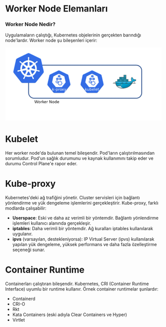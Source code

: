 # Worker Node Elemanları

### Worker Node Nedir?
Uygulamaların çalıştığı, Kubernetes objelerinin gerçekten barındığı node'lardır. Worker node şu bileşenleri içerir:


![control-plane](images/worker-node.png "worker-node")


# Kubelet
Her worker node'da bulunan temel bileşendir. Pod'ların çalıştırılmasından sorumludur. Pod'un sağlık durumunu ve kaynak kullanımını takip eder ve durumu Control Plane'e rapor eder.

# Kube-proxy
Kubernetes'deki ağ trafiğini yönetir. Cluster servisleri için bağlantı yönlendirme ve yük dengeleme işlemlerini gerçekleştirir. Kube-proxy, farklı modlarda çalışabilir:

- **Userspace**: Eski ve daha az verimli bir yöntemdir. Bağlantı yönlendirme işlemleri kullanıcı alanında gerçekleşir.
- **iptables**: Daha verimli bir yöntemdir. Ağ kuralları iptables kullanılarak uygulanır.
- **ipvs** (varsayılan, destekleniyorsa): IP Virtual Server (ipvs) kullanılarak yapılan yük dengeleme, yüksek performans ve daha fazla özelleştirme seçeneği sunar.

# Container Runtime
Containerları çalıştıran bileşendir. Kubernetes, CRI (Container Runtime Interface) uyumlu bir runtime kullanır. Örnek container runtimelar şunlardır:

  - Containerd
  - CRI-O
  - Rkt
  - Kata Containers (eski adıyla Clear Containers ve Hyper)
  - Virtlet

